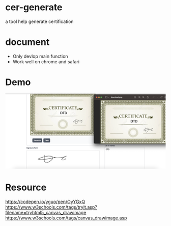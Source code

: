 # cer-generate

a tool help generate certification

# document
- Only devlop main function
- Work well on chrome and safari

<!-- # Mockup
!['design'](./Desktop.png) -->

# Demo
!['demo'](./result.png)
# Resource

https://codepen.io/yguo/pen/OyYGxQ
https://www.w3schools.com/tags/tryit.asp?filename=tryhtml5_canvas_drawimage
https://www.w3schools.com/tags/canvas_drawimage.asp
